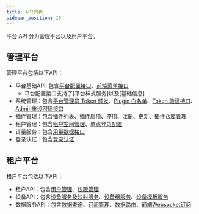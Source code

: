 ```yaml
---
title: API列表
sidebar_position: 10
---
```


平台 API 分为管理平台以及用户平台。

## 管理平台

管理平台包括以下API：
- 平台基础API: 包含[平台配置接口](./rudder/tag.md#config)、[前端菜单接口](./rudder/tag.md#entry)
  - 平台配置接口支持了[平台样式服务]以及[基础信息]
- 系统管理：包含[平台管理员 Token 颁发](./rudder/tag.md#Oauth2)、[Plugin 白名单](./rudder/tag.md#Oauth2)、[Token 验证接口](./rudder/tag.md#Oauth2)、[Admin重设密码接口](./rudder/tag.md#Oauth2)
- 插件管理：包含[插件列表](./rudder/tag.md#Plugin)、[插件启用、停用、注册、更新](./rudder/tag.md#Plugin)、[插件仓库管理](./rudder/tag.md#Repo)
- 租户管理：包含[租户空间管理](./rudder/tag.md#Tenant)、[单点登录配置](./rudder/tag.md#RBAC)
- 计量服务：包含[用量数据接口](./rudder/tag.md#profile)
- 登录认证：包含[登录认证](./rudder/tag.md#authentication)


## 租户平台

租户平台包括以下API：
- 租户API：包含[用户管理](./rudder/tag.md#Tenant)、[权限管理](./rudder/tag.md#RBAC)
- 设备API：包含[设备服务及映射服务](#device)、[设备组服务](#group)、[设备模板服务](#template)
- 数据服务API：包含[数据查询](./core_broker/tag.md#subscribe)、[订阅管理](./core_broker/tag.md#subscribe)、[数据路由](./rule_manager/tag.md#Rule)、[前端Websocket订阅](./appendix/websocket.md#sequence)

